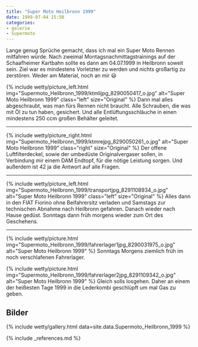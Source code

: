 ```yaml
---
title: "Super Moto Heilbronn 1999"
date: 1999-07-04 15:50
categories: 
- galerie
- Supermoto
---
```

Lange genug Sprüche gemacht, dass ich mal ein Super Moto Rennen mitfahren würde. Nach zweimal Montagsnachmittagstrainings auf der Schaafheimer Kartbahn sollte es dann am 04.07.1999 in Heilbronn soweit sein. Ziel war es mindestens Vorletzter zu werden und nichts großartig zu zerstören. Weder am Material, noch an mir :smiley:

<!--more-->

{% include wetty/picture_left.html img="Supermoto_Heilbronn_1999/ktmlijpg_8290050417_o.jpg" alt="Super Moto Heilbronn 1999" class="left" size="Original" %}
Dann mal alles abgeschraubt, was man fürs Rennen nicht braucht. Alle Schrauben, die was mit Öl zu tun haben, gesichert. Und alle Entlüftungsschläuche in einen mindestens 250 ccm großen Behälter geleitet.

---
{% include wetty/picture_right.html img="Supermoto_Heilbronn_1999/ktmrejpg_8290050261_o.jpg" alt="Super Moto Heilbronn 1999" class="right" size="Original" %}
Der offene Luftfilterdeckel, sowie der umbedüste Originalvergaser sollen, in Verbindung mir einem DAM Endtopf, für die nötige Leistung sorgen. Und außerdem ist 42 ja die Antwort auf alle Fragen.

---
{% include wetty/picture_left.html img="Supermoto_Heilbronn_1999/transportjpg_8291108934_o.jpg" alt="Super Moto Heilbronn 1999" class="left" size="Original" %}
Alles dann in den FIAT Fiorino ohne Beifahrersitz verladen und Samstags zur technischen Abnahme nach Heilbronn gefahren. Danach wieder nach Hause gedüst. Sonntags dann früh morgens wieder zum Ort des Geschehens.

---
{% include wetty/picture.html img="Supermoto_Heilbronn_1999/fahrerlager1jpg_8290031975_o.jpg" alt="Super Moto Heilbronn 1999" %}
Sonntags Morgens ziemlich früh im noch verschlafenen Fahrerlager.

{% include wetty/picture.html img="Supermoto_Heilbronn_1999/fahrerlager2jpg_8291109342_o.jpg" alt="Super Moto Heilbronn 1999" %}
Gleich solls losgehen. Daher an einem der heißesten Tage 1999 in die Lederkombi geschlüpft um mal Gas zu geben.

## Bilder

{% include wetty/gallery.html data=site.data.Supermoto_Heilbronn_1999 %}

{% include _references.md %}

